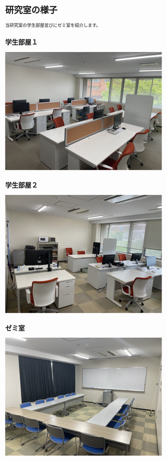 # 研究室の様子

当研究室の学生部屋並びにゼミ室を紹介します。

## 学生部屋１
![](../../images/a-321.jpg)

## 学生部屋２
![](../../images/a-314.jpg)

## ゼミ室
![](../../images/a-351.jpg)